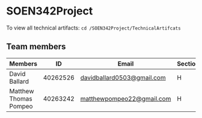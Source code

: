 # SOEN342Project
To view all technical artifacts:
```cd /SOEN342Project/TechnicalArtifcats```
## Team members
| Members           | ID   | Email             | Section |
|----------------|------|-------------------|---------|
| David Ballard  | 40262526 | davidballard0503@gmail.com | H       |
| Matthew Thomas Pompeo       | 40263242 | matthewpompeo22@gmail.com  | H       |
